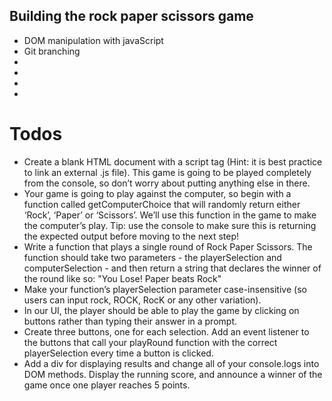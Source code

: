 ## Building the rock paper scissors game

<ul>
    <li> DOM manipulation with javaScript</li>
    <li> Git branching</li>
    <li></li>
    <li></li>
    <li></li>
    <li></li>
</ul>

# Todos
<ul>
    <li>Create a blank HTML document with a script tag (Hint: it is best practice to link an external .js file). This game is going to be played completely from the console, so don’t worry about putting anything else in there.</li>
    <li>
Your game is going to play against the computer, so begin with a function called getComputerChoice that will randomly return either ‘Rock’, ‘Paper’ or ‘Scissors’. We’ll use this function in the game to make the computer’s play. Tip: use the console to make sure this is returning the expected output before moving to the next step!
    </li>
    <li>
Write a function that plays a single round of Rock Paper Scissors. The function should take two parameters - the playerSelection and computerSelection - and then return a string that declares the winner of the round like so: "You Lose! Paper beats Rock"
    </li>
    <li>
Make your function’s playerSelection parameter case-insensitive (so users can input rock, ROCK, RocK or any other variation).
    </li>
    <li>In our UI, the player should be able to play the game by clicking on buttons rather than typing their answer in a prompt.
</li>
    <li>Create three buttons, one for each selection. Add an event listener to the buttons that call your playRound function with the correct playerSelection every time a button is clicked.</li>
    <li>Add a div for displaying results and change all of your console.logs into DOM methods.
Display the running score, and announce a winner of the game once one player reaches 5 points.</li>
</ul>
